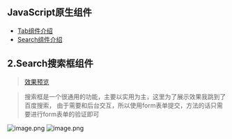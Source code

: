 
## JavaScript原生组件
+ [Tab组件介绍](https://github.com/suminhohu/Component/issues/1)
+ [Search组件介绍](https://github.com/suminhohu/Component/issues/2)



## 2.Search搜索框组件  
> [效果预览](https://suminhohu.github.io/Component/Search/search.html)

> 搜索框是一个很通用的功能，主要以实用为主，这里为了展示效果我跳到了百度搜索，
由于需要和后台交互，所以使用form表单提交，方法的话只需要进行form表单的验证即可

![image.png](http://upload-images.jianshu.io/upload_images/1394028-f276b2064eefa0a4.png?imageMogr2/auto-orient/strip%7CimageView2/2/w/1240)
![image.png](http://upload-images.jianshu.io/upload_images/1394028-1fa483dbbc513a4e.png?imageMogr2/auto-orient/strip%7CimageView2/2/w/1240)
